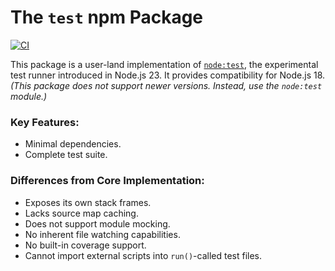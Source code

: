 # The `test` npm Package

[![CI](https://github.com/nodejs/node-core-test/actions/workflows/ci.yml/badge.svg)](https://github.com/nodejs/node-core-test/actions/workflows/ci.yml)

This package is a user-land implementation of [`node:test`](https://nodejs.org/api/test.html), the experimental test runner introduced in Node.js 23. It provides compatibility for Node.js 18. *(This package does not support newer versions. Instead, use the `node:test` module.)*

### Key Features:
- Minimal dependencies.
- Complete test suite.

### Differences from Core Implementation:
- Exposes its own stack frames.
- Lacks source map caching.
- Does not support module mocking.
- No inherent file watching capabilities.
- No built-in coverage support.
- Cannot import external scripts into `run()`-called test files.